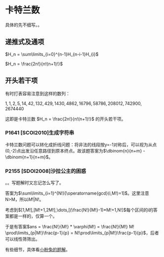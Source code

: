 # 卡特兰数

具体的先不细写。。

## 递推式及通项

$H_n = \sum\limits_{i=0}^{n-1}H_{n-i-1}H_{i}$

$H_n = \frac{2n!}{n!(n+1)!}$

## 开头若干项

有时打表容易注意到这样的数列：

$1, 1, 2, 5, 14, 42, 132, 429, 1430, 4862, 16796, 58786, 208012, 742900, 2674440$

这即是卡特兰数 $H_n = \frac{2n!}{n!(n+1)!}$ ​的开头若干项。

### P1641 [SCOI2010]生成字符串

卡特兰数问题可以转化成折线问题：将非法的线段按y=-1对称后，可以视为从点(0,-2)点出发沿任意路径到原本终点。故该题答案为$\dbinom{n}{n+m} - \dbinom{n+1}{n+m}$。

### P2155 [SDOI2008]沙拉公主的困惑

。。写题解时又忘记怎么写了。

答案为$\sum\limits_{i=1}^{N!}[\operatorname{gcd}(i,M!)=1]$。这里注意N>M，所以$M!|N!$。

考虑到$[1,M!],[M!+1,2M!],\dots,[(\frac{N!}{M!}-1)*M!+1,N!]$每个区间的i的答案都是一样的，仅算一个。

于是有答案$ans = \frac{N!}{M!} * \varphi(M!) = \frac{N!}{M!} M! \prod\limits_{p|M!}\frac{p-1}{p} = N!\prod\limits_{p|M!}\frac{p-1}{p}$，后者可以线性筛筛出。

有些细节，具体看[小粉兔的题解](https://www.luogu.com.cn/problem/solution/P2155)。

